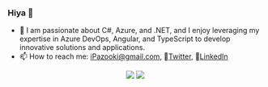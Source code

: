 ### Hiya 👋

- 👀 I am passionate about C#, Azure, and .NET, and I enjoy leveraging my expertise in Azure DevOps, Angular, and TypeScript to develop innovative solutions and applications.
- 📫 How to reach me: iPazooki@gmail.com, 🔗[Twitter](https://twitter.com/iPazooki), 🔗[LinkedIn](https://www.linkedin.com/in/pazooki/)

<p align="center">
  <img src="https://github-readme-stats.vercel.app/api?username=ipazooki&show_icons=true&theme=default" />
  <img src="https://github-readme-stats.vercel.app/api/top-langs/?username=ipazooki&layout=compact" />
</p>

